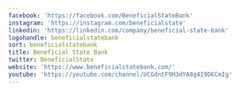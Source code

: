 ```yaml
---
facebook: 'https://facebook.com/BeneficialStateBank'
instagram: 'https://instagram.com/beneficialstate'
linkedin: 'https://linkedin.com/company/beneficial-state-bank'
logohandle: beneficialstatebank
sort: beneficialstatebank
title: Beneficial State Bank
twitter: BeneficialState
website: 'https://www.beneficialstatebank.com/'
youtube: 'https://youtube.com/channel/UCGdntF9H3dYA8g4I9D6CmIg'
---
```


